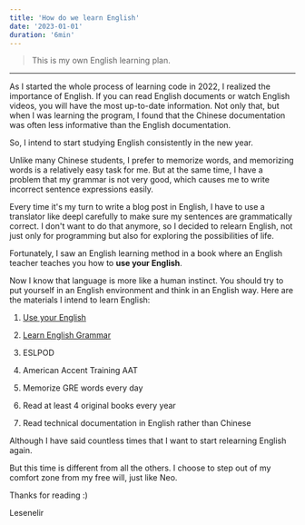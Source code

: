 ```yaml
---
title: 'How do we learn English'
date: '2023-01-01'
duration: '6min'
---
```


>This is my own English learning plan.

---

As I started the whole process of learning code in 2022, I realized the importance of English. If you can read English documents or watch English videos, you will have the most up-to-date information. Not only that, but when I was learning the program, I found that the Chinese documentation was often less informative than the English documentation.

So, I intend to start studying English consistently in the new year.

Unlike many Chinese students, I prefer to memorize words, and memorizing words is a relatively easy task for me. But at the same time, I have a problem that my grammar is not very good, which causes me to write incorrect sentence expressions easily.

Every time it's my turn to write a blog post in English, I have to use a translator like deepl carefully to make sure my sentences are grammatically correct. I don't want to do that anymore, so I decided to relearn English, not just only for programming but also for exploring the possibilities of life.

Fortunately, I saw an English learning method in a book where an English teacher teaches you how to **use your English**.

Now I know that language is more like a human instinct. You should try to put yourself in an English environment and think in an English way. Here are the materials I intend to learn English:

1. [Use your English](https://book.douban.com/subject/35175246/)

2. [Learn English Grammar](https://book.douban.com/subject/1014914/)

3. ESLPOD
4. American Accent Training AAT
5. Memorize GRE words every day
6. Read at least 4 original books every year
7. Read technical documentation in English rather than Chinese

Although I have said countless times that I want to start relearning English again.

But this time is different from all the others. I choose to step out of my comfort zone from my free will, just like Neo.


Thanks for reading :)


Lesenelir

